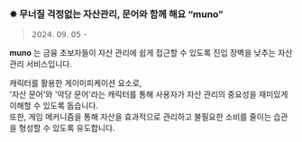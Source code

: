 ### ✸  무너질 걱정없는 자산관리, 문어와 함께 해요 “muno”
> 𝟤𝟢𝟤𝟦. 𝟢𝟫. 𝟢𝟧 -

**muno** 는 금융 초보자들이 자산 관리에 쉽게 접근할 수 있도록 진입 장벽을 낮추는 자산 관리 서비스입니다. <br>

캐릭터를 활용한 게이미피케이션 요소로, <br>
'자산 문어'와 '악당 문어'라는 캐릭터를 통해 사용자가 자산 관리의 중요성을 재미있게 이해할 수 있도록 돕습니다. <br>
또한, 게임 메커니즘을 통해 자산을 효과적으로 관리하고 불필요한 소비를 줄이는 습관을 형성할 수 있도록 유도합니다. 

